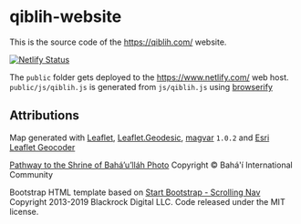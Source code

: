 # qiblih-website

This is the source code of the <https://qiblih.com/> website.

[![Netlify Status](https://api.netlify.com/api/v1/badges/2e83bf87-458c-4e0c-bb8d-130feb12a85b/deploy-status)](https://app.netlify.com/sites/qiblih/deploys)

The `public` folder gets deployed to the <https://www.netlify.com/> web host.<br>
`public/js/qiblih.js` is generated from `js/qiblih.js` using [browserify](http://browserify.org/)

## Attributions

Map generated with [Leaflet](https://leafletjs.com/), [Leaflet.Geodesic](https://github.com/henrythasler/Leaflet.Geodesic), [magvar](https://github.com/dpyeates/magvar) `1.0.2` and [Esri Leaflet Geocoder](https://github.com/Esri/esri-leaflet-geocoder)

[Pathway to the Shrine of Bahá’u’lláh Photo](https://media.bahai.org/detail/2281710/)
Copyright © Bahá'í International Community

Bootstrap HTML template based on [Start Bootstrap - Scrolling Nav](https://github.com/BlackrockDigital/startbootstrap-scrolling-nav)
Copyright 2013-2019 Blackrock Digital LLC. Code released under the MIT license.
